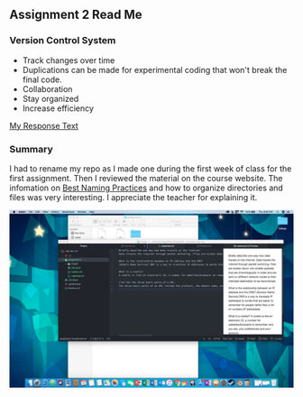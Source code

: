 ## Assignment 2 Read Me


### Version Control System
- Track changes over time
- Duplications can be made for experimental coding that won't break the final code.
- Collaboration
- Stay organized
- Increase efficiency

[My Response Text](responses.txt)

### Summary
I had to rename my repo as I made one during the first week of class for the first assignment. Then I reviewed the material on the course website. The infomation on [Best Naming Practices](https://media-ed-online.github.io/intro-web-dev/topic-02/naming-practices/) and how to organize directories and files was very interesting. I appreciate the teacher for explaining it.

![screenshot of work](images/workScreenshot.png)
